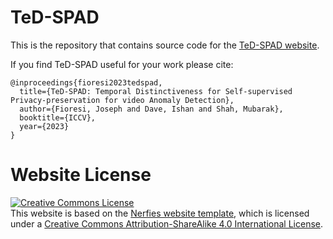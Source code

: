 # TeD-SPAD

This is the repository that contains source code for the [TeD-SPAD website](https://joefioresi718.github.io/TeD-SPAD_webpage/).

If you find TeD-SPAD useful for your work please cite:
```
@inproceedings{fioresi2023tedspad,
  title={TeD-SPAD: Temporal Distinctiveness for Self-supervised Privacy-preservation for video Anomaly Detection},
  author={Fioresi, Joseph and Dave, Ishan and Shah, Mubarak},
  booktitle={ICCV},
  year={2023}
}
```

# Website License
<a rel="license" href="http://creativecommons.org/licenses/by-sa/4.0/"><img alt="Creative Commons License" style="border-width:0" src="https://i.creativecommons.org/l/by-sa/4.0/88x31.png" /></a><br />This website is based on the [Nerfies website template](nerfies.github.io), which is licensed under a <a rel="license" href="http://creativecommons.org/licenses/by-sa/4.0/">Creative Commons Attribution-ShareAlike 4.0 International License</a>.
